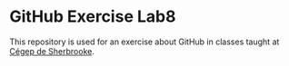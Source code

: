 # GitHub Exercise Lab8

This repository is used for an exercise about GitHub in classes taught at [Cégep de Sherbrooke](https://www.cegepsherbrooke.qc.ca/).

